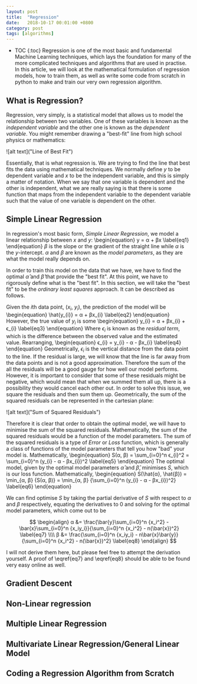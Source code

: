 ```yaml
---
layout: post
title:  "Regression"
date:   2018-10-17 00:01:00 +0800
category: post
tags: [algorithms]
---
```


* TOC
{:toc}
Regression is one of the most basic and fundamental Machine Learning techniques,
 which lays the foundation for many of the more complicated techniques and algorithms
that are used in practise. In this article, we will look at the mathematical formulation
of regression models, how to train them, as well as write some code from scratch
in python to make and train our very own regression algorithm.

## What is Regression?
Regression, very simply, is a statistical model that allows us to model the relationship
between two variables. One of these variables is known as the *independent variable*
and the other one is known as the *dependent variable*. You might remember drawing
a "best-fit" line from high school physics or mathematics:

![alt text]("Line of Best Fit")

Essentially, that is what regression is.
We are trying to find the line that best fits the data using mathematical techniques.
We normally define $y$ to be dependent variable and $x$ to be the independent variable, and
this is simply a matter of notation. When we say that one variable is dependent and the other is independent, what we are really saying is that there is some function that maps from the independent variable to the dependent variable such that the value of one variable is dependent on the other.

## Simple Linear Regression
In regression's most basic form, *Simple Linear Regression*, we model a linear relationship between $x$ and $y$:
\begin{equation}
y = α + βx
\label{eq1}
\end{equation}
$β$ is the slope or the gradient of the straight line while $α$ is the $y$-intercept.
$α$ and $β$ are known as the *model parameters*, as they are what the model really depends on.

In order to train this model on the data that we have, we have to find the optimal $\hat{α}$ and $\hat{β}$
that provide the "best fit". At this point, we have to rigorously define what is the "best fit". In this section, we will take the "best fit" to be the *ordinary least squares* approach. It can be described as follows.

Given the $i$th data point, ($x_{i}$, $y_{i}$), the prediction of the model will be
\begin{equation}
\hat{y_{i}} = α + βx_{i}
\label{eq2}
\end{equation}
However, the true value of $y_{i}$ is some
\begin{equation}
y_{i} = α + βx_{i} + ϵ_{i}
\label{eq3}
\end{equation}
Where $ϵ_{i}$ is known as the *residual term*, which is the difference between the observed value
and the estimated value. Rearranging,
\begin{equation}
ϵ_{i} = y_{i} - α - βx_{i}
\label{eq4}
\end{equation}
Geometrically, $ϵ_{i}$ is the vertical distance from the data point to the line. If the residual is
large, we will know that the line is far away from the data points and is not a good approximation. Therefore the sum of the all the residuals will be a good gauge for how well our model performs. However, it is important to consider that some of these residuals might be negative, which would mean that when we summed them all up, there is a possibility they would cancel each other out. In order to solve this issue, we square the residuals and then sum them up. Geometrically, the sum of the squared residuals can be represented in the cartesian plane:

![alt text]("Sum of Squared Residuals")

Therefore it is clear that order to obtain the optimal model, we will have to minimise the sum of the squared residuals.  Mathematically, the sum of the squared residuals would be a function of the model parameters. The sum of the squared residuals is a type of *Error* or *Loss* function, which is generally a class of functions of the model parameters that tell you how "bad" your model is. Mathematically,
\begin{equation}
S(α, β) = \sum_{i=0}^n ϵ_{i}^2 = \sum_{i=0}^n (y_{i} - α - βx_{i})^2
\label{eq5}
\end{equation}
The optimal model, given by the optimal model parameters $\hat{α}$ and $\hat{β}$, minimises $S$, which is our loss function.
Mathematically,
\begin{equation}
S(\hat{α}, \hat{β}) = \min_{α, β} {S(α, β)} = \min_{α, β} {\sum_{i=0}^n (y_{i} - α - βx_{i})^2}
\label{eq6}
\end{equation}

We can find optimise $S$ by taking the partial derivative of $S$ with respect to $α$ and $β$ respectively, equating the derivatives to $0$ and solving for the optimal model parameters, which come out to be

$$
  \begin{align}
    α &= \frac{\bar{y}\sum_{i=0}^n {x_i^2} - \bar{x}\sum_{i=0}^n {x_iy_i}}{\sum_{i=0}^n {x_i^2} - n(\bar{x})^2} \label{eq7} \\\\
    β &= \frac{\sum_{i=0}^n {x_iy_i} - n\bar{x}\bar{y}}{\sum_{i=0}^n {x_i^2} - n(\bar{x})^2} \label{eq8}
  \end{align}
$$

I will not derive them here, but please feel free to attempt the derivation yourself. A proof of \eqref{eq7} and \eqref{eq8} should be able to be found very easy online as well.

## Gradient Descent

## Non-Linear regression

## Multiple Linear Regression

## Multivariate Linear Regression/General Linear Model

## Coding a Regression Algorithm from Scratch
